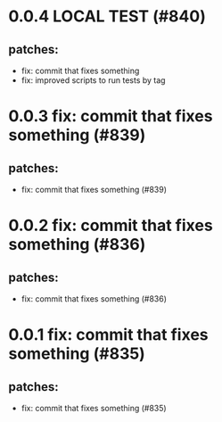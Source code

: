 # 0.0.4 LOCAL TEST (#840)

## patches:
* fix: commit that fixes something
* fix: improved scripts to run tests by tag

# 0.0.3 fix: commit that fixes something (#839)

## patches:
* fix: commit that fixes something (#839)

# 0.0.2 fix: commit that fixes something (#836)

## patches:
* fix: commit that fixes something (#836)

# 0.0.1 fix: commit that fixes something (#835)

## patches:
* fix: commit that fixes something (#835)

